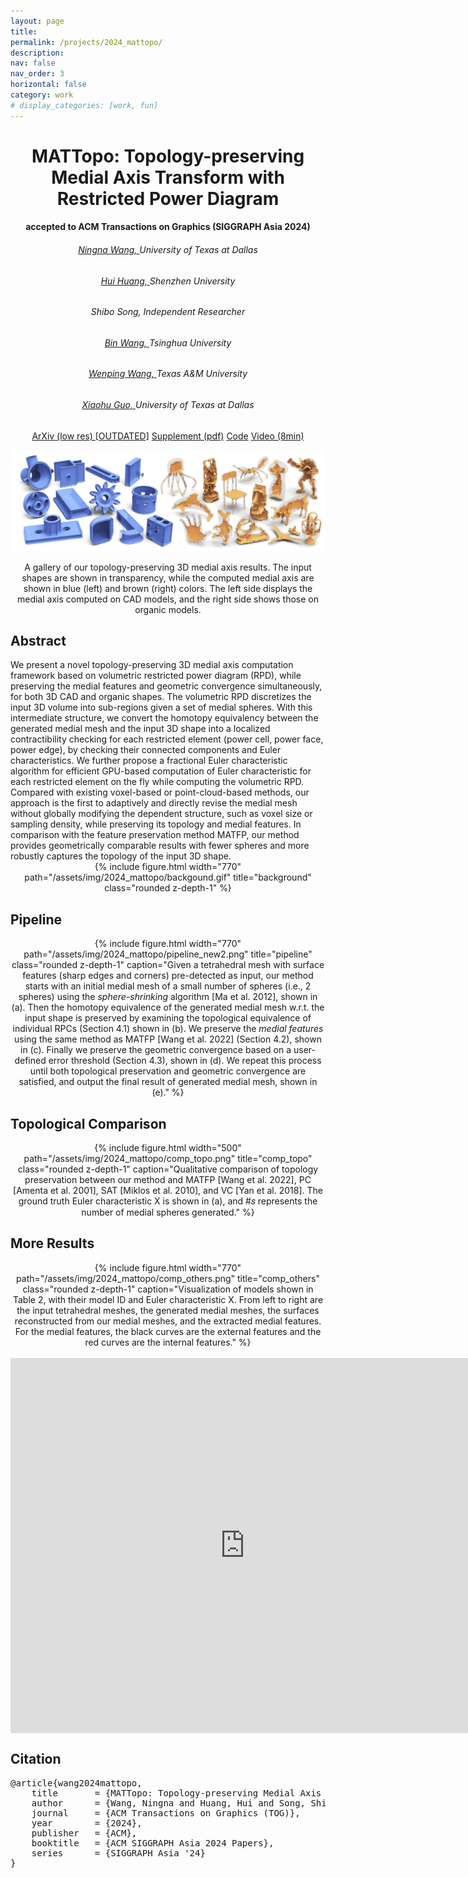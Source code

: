 ```yaml
---
layout: page
title: 
permalink: /projects/2024_mattopo/
description: 
nav: false
nav_order: 3
horizontal: false
category: work
# display_categories: [work, fun]
---
```


<div class="research" align="center">
    <h1>MATTopo: Topology-preserving Medial Axis Transform with Restricted Power Diagram</h1>
    <h4>accepted to ACM Transactions on Graphics (SIGGRAPH Asia 2024)</h4>
    <div class="col-sm-8">
        <div>
            <h6><a href="https://ningnawang.github.io/">Ningna Wang, </a> University of Texas at Dallas</h6>
            <h6><a href="https://vcc.tech/~huihuang/home">Hui Huang, </a> Shenzhen University </h6>
            <h6>Shibo Song, Independent Researcher </h6>
            <h6><a href="https://binwangthss.github.io/">Bin Wang, </a> Tsinghua University </h6>
            <h6><a href="https://engineering.tamu.edu/cse/profiles/Wang-Wenping.html">Wenping Wang, </a> Texas A&M University </h6>
            <h6><a href="https://personal.utdallas.edu/~xguo/">Xiaohu Guo, </a> University of Texas at Dallas</h6>
        </div>
    </div>
     <div class="col-sm-12">
        <a href="https://arxiv.org/abs/2403.18761" class="btn btn-sm z-depth-0" role="button">ArXiv (low res) [OUTDATED]</a>
        <a href="/assets/pdf/2024_mattopo/2024_siga_MatTopo_final_sup.pdf" class="btn btn-sm z-depth-0" role="button"> Supplement (pdf)</a>
        <!-- <a href="#" class="btn btn-sm z-depth-0" role="button"> Presentation (9min)</a> -->
        <!-- <a href="#" class="btn btn-sm z-depth-0" role="button"> Results (12min)</a> -->
        <a href="https://github.com/ningnawang/MATTopo" class="btn btn-sm z-depth-0" role="button">Code</a>
        <a href="https://www.youtube.com/watch?v=8AxJYVtU0SA" class="btn btn-sm z-depth-0" role="button">Video (8min) </a>
    </div>
    <p><img src="/assets/img/2024_mattopo/teaser_vcc5.png" width=770></p>
    <div class="caption">
        A gallery of our topology-preserving 3D medial axis results. The input shapes are shown in transparency, while the computed medial axis are shown in blue (left) and brown (right) colors. The left side displays the medial axis computed on CAD models, and the right side shows those on organic models.
    </div>
   
</div>

<div class="research">
<h2>Abstract</h2>
We present a novel topology-preserving 3D medial axis computation framework based on volumetric restricted power diagram (RPD), while preserving the medial features and geometric convergence simultaneously, for both 3D CAD and organic shapes. The volumetric RPD discretizes the input 3D volume into sub-regions given a set of medial spheres. With this intermediate structure, we convert the homotopy equivalency between the generated medial mesh and the input 3D shape into a localized contractibility checking for each restricted element (power cell, power face, power edge), by checking their connected components and Euler characteristics. We further propose a fractional Euler characteristic algorithm for efficient GPU-based computation of Euler characteristic for each restricted element on the fly while computing the volumetric RPD. Compared with existing voxel-based or point-cloud-based methods, our approach is the first to adaptively and directly revise the medial mesh without globally modifying the dependent structure, such as voxel size or sampling density, while preserving its topology and medial features. In comparison with the feature preservation method MATFP, our method provides geometrically comparable results with fewer spheres and more robustly captures the topology of the input 3D shape.
</div>

<!-- <div class="research" style="text-align: center;">
    <p><img src="/assets/img/2024_mattopo/backgound.gif" width=770></p>
</div> -->

<div class="research" style="text-align: center;">
<div class="row" style="text-align: center;">
    <div class="col-sm mt-3 mt-md-0">
        {% include figure.html width="770" path="/assets/img/2024_mattopo/backgound.gif" title="background" class="rounded z-depth-1" %}
    </div>
</div>
</div>

<div class="research">
<h2>Pipeline</h2>
<div class="row" style="text-align: center;">
    <div class="col-sm mt-3 mt-md-0">
    <!-- <p><img src="/assets/img/2024_mattopo/pipeline_new2.png" width=770></p> -->
        {% include figure.html width="770" path="/assets/img/2024_mattopo/pipeline_new2.png" title="pipeline" class="rounded z-depth-1" caption="Given a tetrahedral mesh with surface features (sharp edges and corners) pre-detected as input, our method starts with an initial medial mesh of a small number of spheres (i.e., 2 spheres) using the <i>sphere-shrinking</i> algorithm [Ma et al. 2012], shown in (a). Then the homotopy equivalence of the generated medial mesh w.r.t. the input shape is preserved by examining the topological equivalence of individual RPCs (Section 4.1) shown in (b). We preserve the <i>medial features</i> using the same method as MATFP [Wang et al. 2022] (Section 4.2), shown in (c). Finally we preserve the geometric convergence based on a user-defined error threshold (Section 4.3), shown in (d). We repeat this process until both topological preservation and geometric convergence are satisfied, and output the final result of generated medial mesh, shown in (e)." %}
    </div>
</div>
</div>

<div class="research">
<h2>Topological Comparison</h2>
<div class="row" style="text-align: center;">
    <div class="col-sm mt-3 mt-md-0">
        {% include figure.html width="500" path="/assets/img/2024_mattopo/comp_topo.png" title="comp_topo" class="rounded z-depth-1" caption="Qualitative comparison of topology preservation between our method and MATFP [Wang et al. 2022], PC [Amenta et al. 2001], SAT [Miklos et al. 2010], and VC [Yan et al. 2018]. The ground truth Euler characteristic X is shown in (a), and #𝑠 represents the number of medial spheres generated." %}
    </div>
</div>
</div>



<div class="research">
<h2>More Results</h2>
<div class="row" style="text-align: center;">
    <div class="col-sm mt-3 mt-md-0">
        {% include figure.html width="770" path="/assets/img/2024_mattopo/comp_others.png" title="comp_others" class="rounded z-depth-1" caption="Visualization of models shown in Table 2, with their model ID and Euler characteristic X. From left to right are the input tetrahedral meshes, the generated medial meshes, the surfaces reconstructed from our medial meshes, and the extracted medial features. For the medial features, the black curves are the external features and the red curves are the internal features." %}
    </div>
</div>
</div>


<br>
<iframe align="center" width="750" height="600" src="https://youtu.be/8AxJYVtU0SA" title="YouTube video player" frameborder="0" allow="accelerometer; autoplay; clipboard-write; encrypted-media; gyroscope; picture-in-picture; web-share" allowfullscreen></iframe>




<div class="research" >
<h2>Citation</h2>
<pre class="project__bibtex">
@article{wang2024mattopo,
    title       = {MATTopo: Topology-preserving Medial Axis Transform with Restricted Power Diagram},
    author      = {Wang, Ningna and Huang, Hui and Song, Shibo and Wang, Bin and Wang, Wenping and Guo, Xiaohu},
    journal     = {ACM Transactions on Graphics (TOG)},
    year        = {2024},
    publisher   = {ACM},
    booktitle   = {ACM SIGGRAPH Asia 2024 Papers},
    series      = {SIGGRAPH Asia '24}
}
</pre>
</div>






